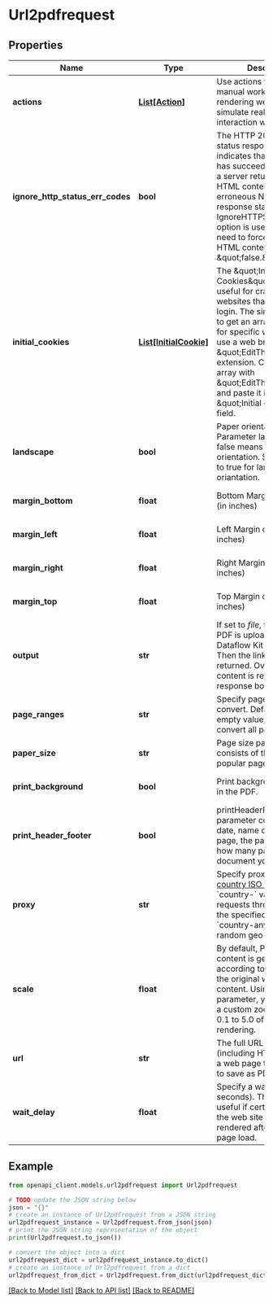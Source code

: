 # Url2pdfrequest


## Properties

Name | Type | Description | Notes
------------ | ------------- | ------------- | -------------
**actions** | [**List[Action]**](Action.md) | Use actions to automate manual workflows while rendering web pages. They simulate real-world human interaction with pages. | [optional] [default to []]
**ignore_http_status_err_codes** | **bool** | The HTTP 200 OK success status response code indicates that the request has succeeded. Sometimes a server returns normal HTML content even with an erroneous Non-200 HTTP response status code. The IgnoreHTTPStatusCode option is useful when you need to force the return of HTML content. Defaults to \&quot;false.\&quot; | [optional] 
**initial_cookies** | [**List[InitialCookie]**](InitialCookie.md) | The \&quot;Initial Cookies\&quot; option is useful for crawling websites that require a login. The simplest solution to get an array of cookies for specific websites is to use a web browser \&quot;EditThisCookie\&quot; extension. Copy a cookie array with \&quot;EditThisCookie\&quot; and paste it into the \&quot;Initial cookie\&quot; field. | [optional] [default to []]
**landscape** | **bool** | Paper orientation. Parameter landscape &#x3D; false means portrait orientation. Set landscape to true for landscape page oriantation. | [optional] [default to False]
**margin_bottom** | **float** | Bottom Margin of the PDF (in inches) | [optional] [default to 0.4]
**margin_left** | **float** | Left Margin of the PDF (in inches) | [optional] [default to 0.4]
**margin_right** | **float** | Right Margin of the PDF (in inches) | [optional] [default to 0.4]
**margin_top** | **float** | Top Margin of the PDF (in inches) | [optional] [default to 0.4]
**output** | **str** | If set to _file_, the resulted PDF is uploaded to Dataflow Kit Storage first. Then the link to this file is returned. Overwise, PDF content is returned in the response body. | [optional] [default to 'buffer']
**page_ranges** | **str** | Specify page ranges to convert. Defaults to the empty value, which means convert all pages. | [optional] 
**paper_size** | **str** | Page size parameter consists of the most popular page formats. | [optional] [default to 'A4']
**print_background** | **bool** | Print background graphics in the PDF. | [optional] [default to False]
**print_header_footer** | **bool** | printHeaderFooter  parameter consists of the date, name of the web page, the page URL, and how many pages the document you are printing. | [optional] [default to False]
**proxy** | **str** | Specify proxy by adding [country ISO code](https://en.wikipedia.org/wiki/ISO_3166-2) to &#x60;country-&#x60; value to send requests through a proxy in the specified country. Use &#x60;country-any&#x60; to use random geo-targets. | [optional] 
**scale** | **float** | By default, PDF document content is generated according to dimensions of the original web page content. Using the &#x60;scale&#x60; parameter, you can specify a custom zoom factor from 0.1 to 5.0 of the webpage rendering. | [optional] [default to 1]
**url** | **str** | The full URL address (including HTTP/HTTPS) of a web page that you want to save as PDF | 
**wait_delay** | **float** | Specify a wait delay (in seconds). This may be useful if certain elements of the web site need to be rendered after the initial page load. | [optional] [default to 0.5]

## Example

```python
from openapi_client.models.url2pdfrequest import Url2pdfrequest

# TODO update the JSON string below
json = "{}"
# create an instance of Url2pdfrequest from a JSON string
url2pdfrequest_instance = Url2pdfrequest.from_json(json)
# print the JSON string representation of the object
print(Url2pdfrequest.to_json())

# convert the object into a dict
url2pdfrequest_dict = url2pdfrequest_instance.to_dict()
# create an instance of Url2pdfrequest from a dict
url2pdfrequest_from_dict = Url2pdfrequest.from_dict(url2pdfrequest_dict)
```
[[Back to Model list]](../README.md#documentation-for-models) [[Back to API list]](../README.md#documentation-for-api-endpoints) [[Back to README]](../README.md)


